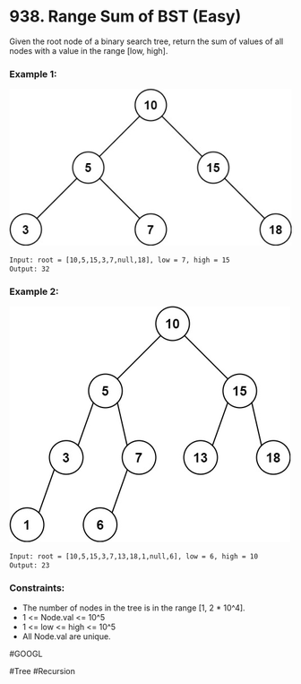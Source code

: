 # 938. Range Sum of BST (Easy)

Given the root node of a binary search tree, return the sum of values of all nodes with a value in the range [low, high].

### Example 1:

![bst1](./bst1.jpg)

```
Input: root = [10,5,15,3,7,null,18], low = 7, high = 15
Output: 32
```

### Example 2:

![bst2](./bst2.jpg)

```
Input: root = [10,5,15,3,7,13,18,1,null,6], low = 6, high = 10
Output: 23
```

### Constraints:

- The number of nodes in the tree is in the range [1, 2 * 10^4].
- 1 <= Node.val <= 10^5
- 1 <= low <= high <= 10^5
- All Node.val are unique.

#GOOGL

#Tree #Recursion

